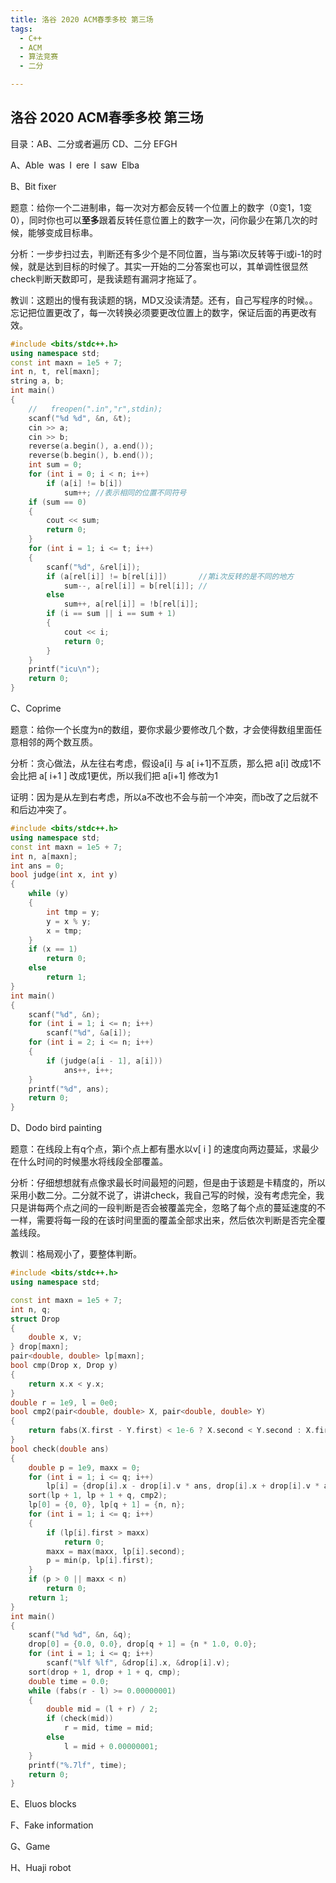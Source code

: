```yaml
---
title: 洛谷 2020 ACM春季多校 第三场
tags:
  - C++
  - ACM
  - 算法竞赛
  - 二分

---
```


## 洛谷 2020 ACM春季多校 第三场

目录：AB、二分或者遍历	CD、二分	EFGH

A、Able was I ere I saw Elba

B、Bit fixer

题意：给你一个二进制串，每一次对方都会反转一个位置上的数字（0变1，1变0），同时你也可以**至多**跟着反转任意位置上的数字一次，问你最少在第几次的时候，能够变成目标串。

分析：一步步扫过去，判断还有多少个是不同位置，当与第i次反转等于i或i-1的时候，就是达到目标的时候了。其实一开始的二分答案也可以，其单调性很显然check判断天数即可，是我读题有漏洞才拖延了。

教训：这题出的慢有我读题的锅，MD又没读清楚。还有，自己写程序的时候。。忘记把位置更改了，每一次转换必须要更改位置上的数字，保证后面的再更改有效。

```c++
#include <bits/stdc++.h>
using namespace std;
const int maxn = 1e5 + 7;
int n, t, rel[maxn];
string a, b;
int main()
{
    //   freopen(".in","r",stdin);
    scanf("%d %d", &n, &t);
    cin >> a;
    cin >> b;
    reverse(a.begin(), a.end());
    reverse(b.begin(), b.end());
    int sum = 0;
    for (int i = 0; i < n; i++)
        if (a[i] != b[i])
            sum++; //表示相同的位置不同符号
    if (sum == 0)
    {
        cout << sum;
        return 0;
    }
    for (int i = 1; i <= t; i++)
    {
        scanf("%d", &rel[i]);
        if (a[rel[i]] != b[rel[i]])       //第i次反转的是不同的地方
            sum--, a[rel[i]] = b[rel[i]]; //
        else
            sum++, a[rel[i]] = !b[rel[i]];
        if (i == sum || i == sum + 1)
        {
            cout << i;
            return 0;
        }
    }
    printf("icu\n");
    return 0;
}
```



C、Coprime

题意：给你一个长度为n的数组，要你求最少要修改几个数，才会使得数组里面任意相邻的两个数互质。

分析：贪心做法，从左往右考虑，假设a[i] 与 a[ i+1]不互质，那么把 a[i] 改成1不会比把 a[ i+1 ] 改成1更优，所以我们把 a[i+1] 修改为1

证明：因为是从左到右考虑，所以a不改也不会与前一个冲突，而b改了之后就不和后边冲突了。

```c++
#include <bits/stdc++.h>
using namespace std;
const int maxn = 1e5 + 7;
int n, a[maxn];
int ans = 0;
bool judge(int x, int y)
{
    while (y)
    {
        int tmp = y;
        y = x % y;
        x = tmp;
    }
    if (x == 1)
        return 0;
    else
        return 1;
}
int main()
{
    scanf("%d", &n);
    for (int i = 1; i <= n; i++)
        scanf("%d", &a[i]);
    for (int i = 2; i <= n; i++)
    {
        if (judge(a[i - 1], a[i]))
            ans++, i++;
    }
    printf("%d", ans);
    return 0;
}
```



D、Dodo bird painting

题意：在线段上有q个点，第i个点上都有墨水以v[ i ] 的速度向两边蔓延，求最少在什么时间的时候墨水将线段全部覆盖。

分析：仔细想想就有点像求最长时间最短的问题，但是由于该题是卡精度的，所以采用小数二分。二分就不说了，讲讲check，我自己写的时候，没有考虑完全，我只是讲每两个点之间的一段判断是否会被覆盖完全，忽略了每个点的蔓延速度的不一样，需要将每一段的在该时间里面的覆盖全部求出来，然后依次判断是否完全覆盖线段。

教训：格局观小了，要整体判断。

```c++
#include <bits/stdc++.h>
using namespace std;

const int maxn = 1e5 + 7;
int n, q;
struct Drop
{
    double x, v;
} drop[maxn];
pair<double, double> lp[maxn];
bool cmp(Drop x, Drop y)
{
    return x.x < y.x;
}
double r = 1e9, l = 0e0;
bool cmp2(pair<double, double> X, pair<double, double> Y)
{
    return fabs(X.first - Y.first) < 1e-6 ? X.second < Y.second : X.first < Y.first;
}
bool check(double ans)
{
    double p = 1e9, maxx = 0;
    for (int i = 1; i <= q; i++)
        lp[i] = {drop[i].x - drop[i].v * ans, drop[i].x + drop[i].v * ans};
    sort(lp + 1, lp + 1 + q, cmp2);
    lp[0] = {0, 0}, lp[q + 1] = {n, n};
    for (int i = 1; i <= q; i++)
    {
        if (lp[i].first > maxx)
            return 0;
        maxx = max(maxx, lp[i].second);
        p = min(p, lp[i].first);
    }
    if (p > 0 || maxx < n)
        return 0;
    return 1;
}
int main()
{
    scanf("%d %d", &n, &q);
    drop[0] = {0.0, 0.0}, drop[q + 1] = {n * 1.0, 0.0};
    for (int i = 1; i <= q; i++)
        scanf("%lf %lf", &drop[i].x, &drop[i].v);
    sort(drop + 1, drop + 1 + q, cmp);
    double time = 0.0;
    while (fabs(r - l) >= 0.00000001)
    {
        double mid = (l + r) / 2;
        if (check(mid))
            r = mid, time = mid;
        else
            l = mid + 0.00000001;
    }
    printf("%.7lf", time);
    return 0;
}
```



E、Eluos blocks

F、Fake information

G、Game

H、Huaji robot

